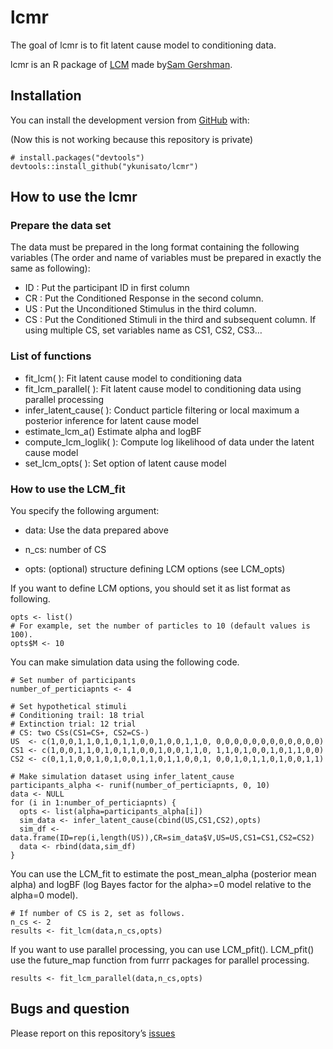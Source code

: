 
<!-- README.md is generated from README.Rmd. Please edit that file -->

# lcmr

<!-- badges: start -->

<!-- badges: end -->

The goal of lcmr is to fit latent cause model to conditioning data.

lcmr is an R package of [LCM](https://github.com/sjgershm/LCM) made
by[Sam Gershman](http://gershmanlab.webfactional.com/people/sam.html).

## Installation

You can install the development version from
[GitHub](https://github.com/) with:

(Now this is not working because this repository is private)

    # install.packages("devtools")
    devtools::install_github("ykunisato/lcmr")

## How to use the lcmr

### Prepare the data set

The data must be prepared in the long format containing the following
variables (The order and name of variables must be prepared in exactly
the same as following):

  - ID : Put the participant ID in first column
  - CR : Put the Conditioned Response in the second column.
  - US : Put the Unconditioned Stimulus in the third column.
  - CS : Put the Conditioned Stimuli in the third and subsequent column.
    If using multiple CS, set variables name as CS1, CS2, CS3…

### List of functions

  - fit\_lcm( ): Fit latent cause model to conditioning data
  - fit\_lcm\_parallel( ): Fit latent cause model to conditioning data
    using parallel processing
  - infer\_latent\_cause( ): Conduct particle filtering or local maximum
    a posterior inference for latent cause model
  - estimate\_lcm\_a() Estimate alpha and logBF
  - compute\_lcm\_loglik( ): Compute log likelihood of data under the
    latent cause model
  - set\_lcm\_opts( ): Set option of latent cause model

### How to use the LCM\_fit

You specify the following argument:

  - data: Use the data prepared above

  - n\_cs: number of CS

  - opts: (optional) structure defining LCM options (see LCM\_opts)

If you want to define LCM options, you should set it as list format as
following.

    opts <- list()
    # For example, set the number of particles to 10 (default values is 100).
    opts$M <- 10

You can make simulation data using the following code.

    # Set number of participants
    number_of_perticiapnts <- 4
    
    # Set hypothetical stimuli
    # Conditioning trail: 18 trial
    # Extinction trial: 12 trial
    # CS: two CSs(CS1=CS+, CS2=CS-)
    US  <- c(1,0,0,1,1,0,1,0,1,1,0,0,1,0,0,1,1,0, 0,0,0,0,0,0,0,0,0,0,0,0)
    CS1 <- c(1,0,0,1,1,0,1,0,1,1,0,0,1,0,0,1,1,0, 1,1,0,1,0,0,1,0,1,1,0,0)
    CS2 <- c(0,1,1,0,0,1,0,1,0,0,1,1,0,1,1,0,0,1, 0,0,1,0,1,1,0,1,0,0,1,1)
    
    # Make simulation dataset using infer_latent_cause
    participants_alpha <- runif(number_of_perticiapnts, 0, 10)
    data <- NULL
    for (i in 1:number_of_perticiapnts) {
      opts <- list(alpha=participants_alpha[i])
      sim_data <- infer_latent_cause(cbind(US,CS1,CS2),opts)
      sim_df <- data.frame(ID=rep(i,length(US)),CR=sim_data$V,US=US,CS1=CS1,CS2=CS2)
      data <- rbind(data,sim_df)
    }

You can use the LCM\_fit to estimate the post\_mean\_alpha (posterior
mean alpha) and logBF (log Bayes factor for the alpha\>=0 model relative
to the alpha=0 model).

    # If number of CS is 2, set as follows.
    n_cs <- 2
    results <- fit_lcm(data,n_cs,opts)

If you want to use parallel processing, you can use LCM\_pfit().
LCM\_pfit() use the future\_map function from furrr packages for
parallel processing.

    results <- fit_lcm_parallel(data,n_cs,opts)

## Bugs and question

Please report on this repository’s
[issues](https://github.com/ykunisato/lcmr/issues)

